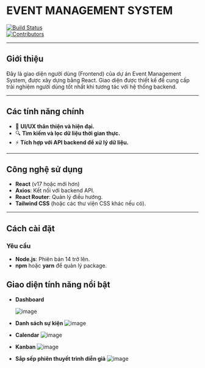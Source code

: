 # **EVENT MANAGEMENT SYSTEM**

[![Build Status](https://img.shields.io/badge/build-passing-brightgreen)](https://github.com/MTrung0903/frontend-event-management-system/actions)  
[![Contributors](https://img.shields.io/github/contributors/MTrung0903/frontend-event-management-system)](https://github.com/MTrung0903/frontend-event-management-system/graphs/contributors)

---

## Giới thiệu

Đây là giao diện người dùng (Frontend) của dự án Event Management System, được xây dựng bằng React. Giao diện được thiết kế để cung cấp trải nghiệm người dùng tốt nhất khi tương tác với hệ thống backend.

---

## **Các tính năng chính**

- 🎨 **UI/UX thân thiện và hiện đại.**
- 🔍 **Tìm kiếm và lọc dữ liệu thời gian thực.**
- ⚡ **Tích hợp với API backend để xử lý dữ liệu.**

---

## **Công nghệ sử dụng**

- **React** (v17 hoặc mới hơn)
- **Axios**: Kết nối với backend API.
- **React Router**: Quản lý điều hướng.
- **Tailwind CSS** (hoặc các thư viện CSS khác nếu có).

---

## **Cách cài đặt**

### **Yêu cầu**
- **Node.js**: Phiên bản 14 trở lên.
- **npm** hoặc **yarn** để quản lý package.

## **Giao diện tính năng nổi bật**
- **Dashboard**

  ![image](https://github.com/user-attachments/assets/57eeec02-188e-4d8f-85c2-f371c1feff28)
- **Danh sách sự kiện**
  ![image](https://github.com/user-attachments/assets/0151ad03-d248-4fbc-b838-0feebe7c233f)
- **Calendar**
  ![image](https://github.com/user-attachments/assets/76dd7cab-87f7-4783-93db-72d2794ba100)
- **Kanban**
  ![image](https://github.com/user-attachments/assets/826604d8-a09f-4fb3-b68b-d4e782464d8d)
- **Sắp sếp phiên thuyết trình diễn giả**
  ![image](https://github.com/user-attachments/assets/66c22761-4c57-4b35-b8d2-f6875d6b5cf7)

